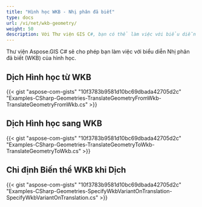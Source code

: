 ```yaml
---
title: "Hình học WKB - Nhị phân đã biết"
type: docs
url: /vi/net/wkb-geometry/
weight: 50
description: Với Thư viện GIS C#, bạn có thể làm việc với biểu diễn nhị phân đã biết (WKB) của hình học và dịch nó sang hoặc từ WKB.
---
```


Thư viện Aspose.GIS C# sẽ cho phép bạn làm việc với biểu diễn Nhị phân đã biết (WKB) của hình học.

## **Dịch Hình học từ WKB**
{{< gist "aspose-com-gists" "10f3783b9581d10bc69dbada42705d2c" "Examples-CSharp-Geometries-TranslateGeometryFromWkb-TranslateGeometryFromWkb.cs" >}}
## **Dịch Hình học sang WKB**
{{< gist "aspose-com-gists" "10f3783b9581d10bc69dbada42705d2c" "Examples-CSharp-Geometries-TranslateGeometryToWkb-TranslateGeometryToWkb.cs" >}}
## **Chỉ định Biến thể WKB khi Dịch**
{{< gist "aspose-com-gists" "10f3783b9581d10bc69dbada42705d2c" "Examples-CSharp-Geometries-SpecifyWkbVariantOnTranslation-SpecifyWkbVariantOnTranslation.cs" >}}
